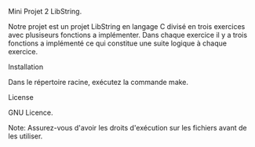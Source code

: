 Mini Projet 2 LibString.

Notre projet est un projet LibString en langage C divisé en trois exercices
avec plusiseurs fonctions a implémenter. Dans chaque exercice il y a trois fonctions a implémenté ce qui constitue une suite logique à chaque exercice.

Installation

Dans le répertoire racine, exécutez la commande make.

License

GNU Licence.

Note: Assurez-vous d'avoir les droits d'exécution sur les fichiers avant de les utiliser.